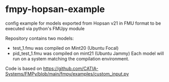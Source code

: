 # fmpy-hopsan-example
config example for models exported from Hopsan v21 in FMU format to be executed via python's FMUpy module

Repository contains two models: 
- test_1.fmu was compiled on Mint20 (Ubuntu Focal)
- pid_test_1.fmu was compiled on mint21 (Ubuntu Jammy)
Each model will run on a system matching the compilation environment.

Code is based on https://github.com/CATIA-Systems/FMPy/blob/main/fmpy/examples/custom_input.py 
